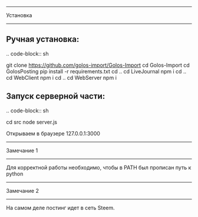 ************
Установка
************

Ручная установка:
--------------------

.. code-block:: sh

   git clone https://github.com/golos-import/Golos-Import
   cd Golos-Import
   cd GolosPosting
   pip install -r requirements.txt
   cd ..
   cd LiveJournal
   npm i
   cd ..
   cd WebClient
   npm i
   cd ..
   cd WebServer
   npm i

Запуск серверной части:
--------------------

.. code-block:: sh

   cd src
   node server.js

Открываем в браузере 127.0.0.1:3000

************
Замечание 1
************

Для корректной работы необходимо, чтобы в PATH был прописан путь к python

************
Замечание 2
************

На самом деле постинг идет в сеть Steem.